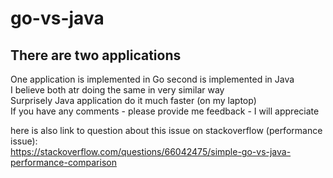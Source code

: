 # go-vs-java

## There are two applications
One application is implemented in Go second is implemented in Java<br />
I believe both atr doing the same in very similar way<br />
Surprisely Java application do it much faster (on my laptop)<br />
If you have any comments - please provide me feedback - I will appreciate<br />

here is also link to question about this issue on stackoverflow (performance issue):<br />
https://stackoverflow.com/questions/66042475/simple-go-vs-java-performance-comparison